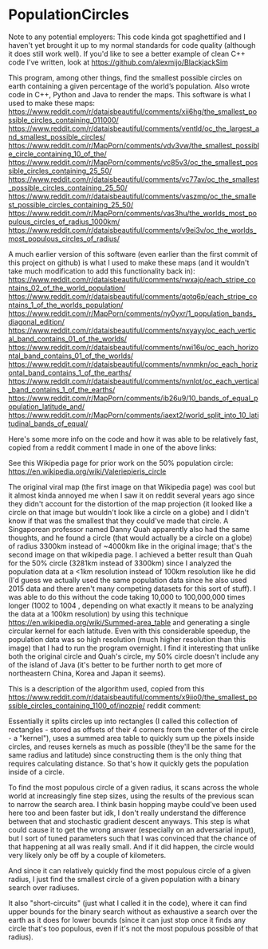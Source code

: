 # PopulationCircles
Note to any potential employers: This code kinda got spaghettified and I haven't yet brought it up to my normal standards for code quality (although it does still work well). If you'd like to see a better example of clean C++ code I've written, look at https://github.com/alexmijo/BlackjackSim

This program, among other things, find the smallest possible circles on earth containing a given percentage of the
world’s population. Also wrote code in C++, Python and Java to render the maps.
This software is what I used to make these maps:
https://www.reddit.com/r/dataisbeautiful/comments/xii6hg/the_smallest_possible_circles_containing_011000/
https://www.reddit.com/r/dataisbeautiful/comments/ventld/oc_the_largest_and_smallest_possible_circles/
https://www.reddit.com/r/MapPorn/comments/vdv3vw/the_smallest_possible_circle_containing_10_of_the/
https://www.reddit.com/r/MapPorn/comments/vc85v3/oc_the_smallest_possible_circles_containing_25_50/
https://www.reddit.com/r/dataisbeautiful/comments/vc77av/oc_the_smallest_possible_circles_containing_25_50/
https://www.reddit.com/r/dataisbeautiful/comments/vaszmp/oc_the_smallest_possible_circles_containing_25_50/
https://www.reddit.com/r/MapPorn/comments/vas3hu/the_worlds_most_populous_circles_of_radius_1000km/
https://www.reddit.com/r/dataisbeautiful/comments/v9ei3v/oc_the_worlds_most_populous_circles_of_radius/

A much earlier version of this software (even earlier than the first commit of this project on github) is what I used to make these maps (and it wouldn't take much
modification to add this functionality back in):
https://www.reddit.com/r/dataisbeautiful/comments/rwxajo/each_stripe_contains_02_of_the_world_population/
https://www.reddit.com/r/dataisbeautiful/comments/qotq6p/each_stripe_contains_1_of_the_worlds_population/
https://www.reddit.com/r/MapPorn/comments/ny0yxr/1_population_bands_diagonal_edition/
https://www.reddit.com/r/dataisbeautiful/comments/nxyayy/oc_each_vertical_band_contains_01_of_the_worlds/
https://www.reddit.com/r/dataisbeautiful/comments/nwi16u/oc_each_horizontal_band_contains_01_of_the_worlds/
https://www.reddit.com/r/dataisbeautiful/comments/nvnmkn/oc_each_horizontal_band_contains_1_of_the_earths/
https://www.reddit.com/r/dataisbeautiful/comments/nvnlot/oc_each_vertical_band_contains_1_of_the_earths/
https://www.reddit.com/r/MapPorn/comments/ib26u9/10_bands_of_equal_population_latitude_and/
https://www.reddit.com/r/MapPorn/comments/iaext2/world_split_into_10_latitudinal_bands_of_equal/

Here's some more info on the code and how it was able to be relatively fast, copied from a reddit comment I made in one of the above links:

See this Wikipedia page for prior work on the 50% population circle: https://en.wikipedia.org/wiki/Valeriepieris_circle

The original viral map (the first image on that Wikipedia page) was cool but it almost kinda annoyed me when I saw it on reddit several years ago since they didn't account for the distortion of the map projection (it looked like a circle on that image but wouldn't look like a circle on a globe) and I didn't know if that was the smallest that they could've made that circle. A Singaporean professor named Danny Quah apparently also had the same thoughts, and he found a circle (that would actually be a circle on a globe) of radius 3300km instead of ~4000km like in the original image; that's the second image on that wikipedia page. I achieved a better result than Quah for the 50% circle (3281km instead of 3300km) since I analyzed the population data at a <1km resolution instead of 100km resolution like he did (I'd guess we actually used the same population data since he also used 2015 data and there aren't many competing datasets for this sort of stuff). I was able to do this without the code taking 10,000 to 100,000,000 times longer (1002 to 1004 , depending on what exactly it means to be analyzing the data at a 100km resolution) by using this technique https://en.wikipedia.org/wiki/Summed-area_table and generating a single circular kernel for each latitude. Even with this considerable speedup, the population data was so high resolution (much higher resolution than this image) that I had to run the program overnight. I find it interesting that unlike both the original circle and Quah's circle, my 50% circle doesn't include any of the island of Java (it's better to be further north to get more of northeastern China, Korea and Japan it seems).

This is a description of the algorithm used, copied from this https://www.reddit.com/r/dataisbeautiful/comments/x9iio0/the_smallest_possible_circles_containing_1100_of/inozpie/ reddit comment:

Essentially it splits circles up into rectangles (I called this collection of rectangles - stored as offsets of their 4 corners from the center of the circle - a "kernel"), uses a summed area table to quickly sum up the pixels inside circles, and reuses kernels as much as possible (they'll be the same for the same radius and latitude) since constructing them is the only thing that requires calculating distance. So that's how it quickly gets the population inside of a circle.

To find the most populous circle of a given radius, it scans across the whole world at increasingly fine step sizes, using the results of the previous scan to narrow the search area. I think basin hopping maybe could've been used here too and been faster but idk, I don't really understand the difference between that and stochastic gradient descent anyways. This step is what could cause it to get the wrong answer (especially on an adversarial input), but I sort of tuned parameters such that I was convinced that the chance of that happening at all was really small. And if it did happen, the circle would very likely only be off by a couple of kilometers.

And since it can relatively quickly find the most populous circle of a given radius, I just find the smallest circle of a given population with a binary search over radiuses.

It also "short-circuits" (just what I called it in the code), where it can find upper bounds for the binary search without as exhaustive a search over the earth as it does for lower bounds (since it can just stop once it finds any circle that's too populous, even if it's not the most populous possible of that radius).
